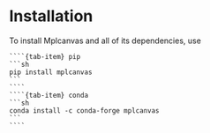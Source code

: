 # Installation

To install Mplcanvas and all of its dependencies, use

`````{tab-set}
````{tab-item} pip
```sh
pip install mplcanvas
```
````
````{tab-item} conda
```sh
conda install -c conda-forge mplcanvas
```
````
`````
